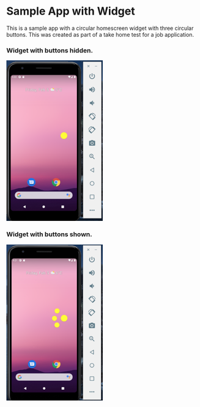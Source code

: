 # Sample App with Widget

This is a sample app with a circular homescreen widget with three circular buttons. This was created as part of a take home test for a job application.

### Widget with buttons hidden.
<img alt="hidden" src="docs/widget-hide.png" width="50%">

### Widget with buttons shown.
<img alt="shown" src="docs/widget-show.png" width="50%">
